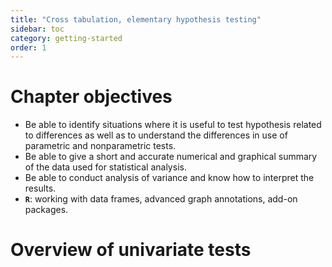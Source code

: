 ```yaml
---
title: "Cross tabulation, elementary hypothesis testing"
sidebar: toc
category: getting-started
order: 1
---
```


# Chapter objectives

* Be able to identify situations where it is useful to test hypothesis related to differences as well as to understand the differences in use of parametric and nonparametric tests.
* Be able to give a short and accurate numerical and graphical summary of the data used for statistical analysis.
* Be able to conduct analysis of variance and know how to interpret the results.
* **`R`**: working with data frames, advanced graph annotations, add-on packages.

# Overview of univariate tests

